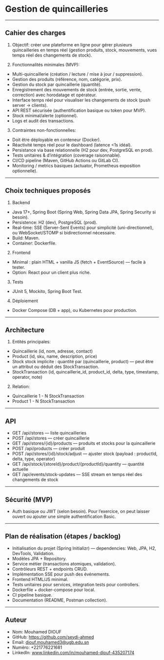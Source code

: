 # Gestion de quincailleries

---

## Cahier des charges
1) Objectif: créer une plateforme en ligne pour gérer plusieurs quincailleries en temps réel (gestion produits, stock, mouvements, vues temps réel des changements de stock).

2) Fonctionnalités minimales (MVP):
- Multi-quincaillerie (création / lecture / mise à jour / suppression).
- Gestion des produits (référence, nom, catégorie, prix).
- Gestion du stock par quincaillerie (quantité).
- Enregistrement des mouvements de stock (entrée, sortie, vente, correction) avec horodatage et opérateur.
- Interface temps réel pour visualiser les changements de stock (push server → clients).
- API REST sécurisée (authentification basique ou token pour MVP).
- Stock minimal/alerte (optionnel).
- Logs et audit des transactions.

3) Contraintes non-fonctionnelles:
- Doit être déployable en conteneur (Docker).
- Réactivité temps réel pour le dashboard (latence <1s idéal).
- Persistance via base relationnelle (H2 pour dev, PostgreSQL en prod).
- Tests unitaires & d’intégration (coverage raisonnable).
- CI/CD pipeline (Maven, GitHub Actions ou GitLab CI).
- Monitoring / metrics basiques (actuator, Prometheus exposition optionnelle).

---

## Choix techniques proposés
1) Backend
- Java 17+, Spring Boot (Spring Web, Spring Data JPA, Spring Security si besoin).
- Persistence: H2 (dev), PostgreSQL (prod).
- Real-time: SSE (Server-Sent Events) pour simplicité (uni-directionnel), ou WebSocket/STOMP si bidirectionnel nécessaire.
- Build: Maven.
- Container: Dockerfile.

2) Frontend
- Minimal : plain HTML + vanilla JS (fetch + EventSource) — facile à tester.
- Option: React pour un client plus riche.

3) Tests
- JUnit 5, Mockito, Spring Boot Test.

4) Déploiement
- Docker Compose (DB + app), ou Kubernetes pour production.

---

## Architecture
1) Entités principales:
- Quincaillerie (id, nom, adresse, contact)
- Product (id, sku, name, description, price)
- Stock stock implicite : quantité par (quincaillerie, product) — peut être un attribut ou déduit des StockTransaction.
- StockTransaction (id, quincaillerie_id, product_id, delta, type, timestamp, operator, note)

2) Relation:
- Quincaillerie 1 - N StockTransaction
- Product 1 - N StockTransaction

---

## API
- GET /api/stores — liste quincailleries
- POST /api/stores — créer quincaillerie
- GET /api/stores/{id}/products — produits et stocks pour la quincaillerie
- POST /api/products — créer produit
- POST /api/stores/{id}/stock/adjust — ajuster stock (payload : productId, delta, type, operator)
- GET /api/stock/{storeId}/product/{productId}/quantity — quantité actuelle
- GET /api/events/stock-updates — SSE stream en temps réel des changements de stock

---

## Sécurité (MVP)
- Auth basique ou JWT (selon besoin). Pour l’exercice, on peut laisser ouvert ou ajouter une simple authentification Basic.

---

## Plan de réalisation (étapes / backlog)
- Initialisation du projet (Spring Initializr) — dependencies: Web, JPA, H2, DevTools, Validation.
- Modèles JPA + Repository.
- Service métier (transactions atomiques, validation).
- Contrôleurs REST + endpoints CRUD.
- Implémentation SSE pour push des événements.
- Frontend HTML/JS minimal.
- Tests unitaires pour services, integration tests pour controllers.
- Dockerfile + docker-compose pour local.
- CI pipeline basique.
- Documentation (README, Postman collection).

---

## Auteur
- Nom: Mouhamed DIOUF
- GitHub: https://github.com/seydi-ahmed
- Email: diouf.mouhamed3@ugb.edu.sn
- Numéro: +221776221681
- LinkedIn: www.linkedin.com/in/mouhamed-diouf-435207174

